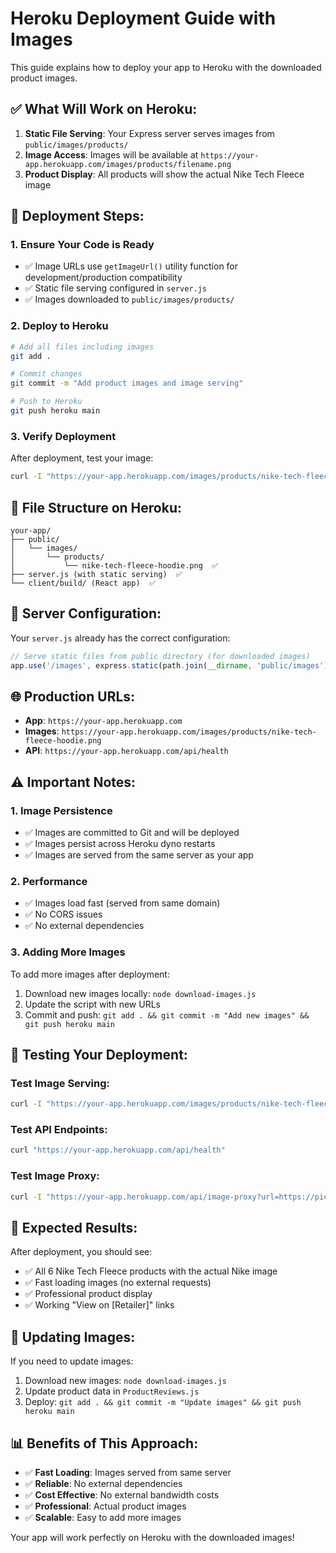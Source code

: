 # Heroku Deployment Guide with Images

This guide explains how to deploy your app to Heroku with the downloaded product images.

## ✅ **What Will Work on Heroku:**

1. **Static File Serving**: Your Express server serves images from `public/images/products/`
2. **Image Access**: Images will be available at `https://your-app.herokuapp.com/images/products/filename.png`
3. **Product Display**: All products will show the actual Nike Tech Fleece image

## 🚀 **Deployment Steps:**

### **1. Ensure Your Code is Ready**
- ✅ Image URLs use `getImageUrl()` utility function for development/production compatibility
- ✅ Static file serving configured in `server.js`
- ✅ Images downloaded to `public/images/products/`

### **2. Deploy to Heroku**
```bash
# Add all files including images
git add .

# Commit changes
git commit -m "Add product images and image serving"

# Push to Heroku
git push heroku main
```

### **3. Verify Deployment**
After deployment, test your image:
```bash
curl -I "https://your-app.herokuapp.com/images/products/nike-tech-fleece-hoodie.png"
```

## 📁 **File Structure on Heroku:**
```
your-app/
├── public/
│   └── images/
│       └── products/
│           └── nike-tech-fleece-hoodie.png  ✅
├── server.js (with static serving)  ✅
└── client/build/ (React app)  ✅
```

## 🔧 **Server Configuration:**
Your `server.js` already has the correct configuration:
```javascript
// Serve static files from public directory (for downloaded images)
app.use('/images', express.static(path.join(__dirname, 'public/images')));
```

## 🌐 **Production URLs:**
- **App**: `https://your-app.herokuapp.com`
- **Images**: `https://your-app.herokuapp.com/images/products/nike-tech-fleece-hoodie.png`
- **API**: `https://your-app.herokuapp.com/api/health`

## ⚠️ **Important Notes:**

### **1. Image Persistence**
- ✅ Images are committed to Git and will be deployed
- ✅ Images persist across Heroku dyno restarts
- ✅ Images are served from the same server as your app

### **2. Performance**
- ✅ Images load fast (served from same domain)
- ✅ No CORS issues
- ✅ No external dependencies

### **3. Adding More Images**
To add more images after deployment:
1. Download new images locally: `node download-images.js`
2. Update the script with new URLs
3. Commit and push: `git add . && git commit -m "Add new images" && git push heroku main`

## 🧪 **Testing Your Deployment:**

### **Test Image Serving:**
```bash
curl -I "https://your-app.herokuapp.com/images/products/nike-tech-fleece-hoodie.png"
```

### **Test API Endpoints:**
```bash
curl "https://your-app.herokuapp.com/api/health"
```

### **Test Image Proxy:**
```bash
curl -I "https://your-app.herokuapp.com/api/image-proxy?url=https://picsum.photos/400/500"
```

## 🎯 **Expected Results:**

After deployment, you should see:
- ✅ All 6 Nike Tech Fleece products with the actual Nike image
- ✅ Fast loading images (no external requests)
- ✅ Professional product display
- ✅ Working "View on [Retailer]" links

## 🔄 **Updating Images:**

If you need to update images:
1. Download new images: `node download-images.js`
2. Update product data in `ProductReviews.js`
3. Deploy: `git add . && git commit -m "Update images" && git push heroku main`

## 📊 **Benefits of This Approach:**

- ✅ **Fast Loading**: Images served from same server
- ✅ **Reliable**: No external dependencies
- ✅ **Cost Effective**: No external bandwidth costs
- ✅ **Professional**: Actual product images
- ✅ **Scalable**: Easy to add more images

Your app will work perfectly on Heroku with the downloaded images! 